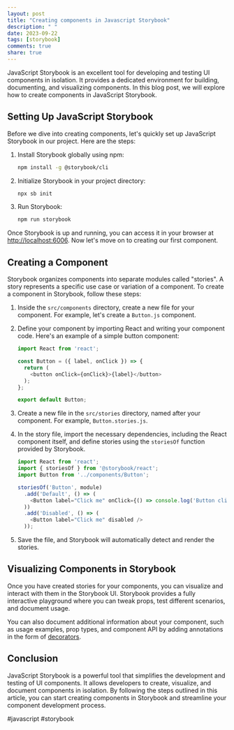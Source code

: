 ```yaml
---
layout: post
title: "Creating components in Javascript Storybook"
description: " "
date: 2023-09-22
tags: [storybook]
comments: true
share: true
---
```


JavaScript Storybook is an excellent tool for developing and testing UI components in isolation. It provides a dedicated environment for building, documenting, and visualizing components. In this blog post, we will explore how to create components in JavaScript Storybook.

## Setting Up JavaScript Storybook
Before we dive into creating components, let's quickly set up JavaScript Storybook in our project. Here are the steps:

1. Install Storybook globally using npm:
   ```bash
   npm install -g @storybook/cli
   ```

2. Initialize Storybook in your project directory:
   ```bash
   npx sb init
   ```

3. Run Storybook:
   ```bash
   npm run storybook
   ```

Once Storybook is up and running, you can access it in your browser at [http://localhost:6006](http://localhost:6006). Now let's move on to creating our first component.

## Creating a Component
Storybook organizes components into separate modules called "stories". A story represents a specific use case or variation of a component. To create a component in Storybook, follow these steps:

1. Inside the `src/components` directory, create a new file for your component. For example, let's create a `Button.js` component.

2. Define your component by importing React and writing your component code. Here's an example of a simple button component:

   ```javascript
   import React from 'react';

   const Button = ({ label, onClick }) => {
     return (
       <button onClick={onClick}>{label}</button>
     );
   };

   export default Button;
   ```

3. Create a new file in the `src/stories` directory, named after your component. For example, `Button.stories.js`.

4. In the story file, import the necessary dependencies, including the React component itself, and define stories using the `storiesOf` function provided by Storybook.

   ```javascript
   import React from 'react';
   import { storiesOf } from '@storybook/react';
   import Button from '../components/Button';

   storiesOf('Button', module)
     .add('Default', () => (
       <Button label="Click me" onClick={() => console.log('Button clicked')} />
     ))
     .add('Disabled', () => (
       <Button label="Click me" disabled />
     ));
   ```

5. Save the file, and Storybook will automatically detect and render the stories.

## Visualizing Components in Storybook
Once you have created stories for your components, you can visualize and interact with them in the Storybook UI. Storybook provides a fully interactive playground where you can tweak props, test different scenarios, and document usage.

You can also document additional information about your component, such as usage examples, prop types, and component API by adding annotations in the form of [decorators](https://storybook.js.org/docs/react/get-started/decorators).

## Conclusion
JavaScript Storybook is a powerful tool that simplifies the development and testing of UI components. It allows developers to create, visualize, and document components in isolation. By following the steps outlined in this article, you can start creating components in Storybook and streamline your component development process.

#javascript #storybook